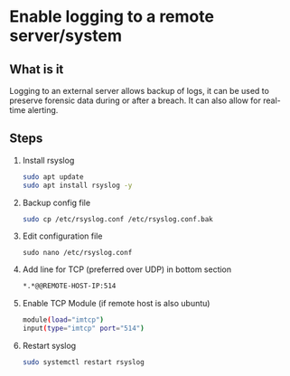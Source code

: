 # Enable logging to a remote server/system

## What is it
Logging to an external server allows backup of logs, it can be used to preserve forensic data during or after a breach. It can also allow for real-time alerting.

## Steps
1. Install rsyslog 

    ```bash 
    sudo apt update
    sudo apt install rsyslog -y
    ```

2. Backup config file
    
    ```bash 
    sudo cp /etc/rsyslog.conf /etc/rsyslog.conf.bak
    ```

3. Edit configuration file 

    ```
    sudo nano /etc/rsyslog.conf
    ```

4. Add line for TCP (preferred over UDP) in bottom section

    ```bash
    *.*@@REMOTE-HOST-IP:514
    ```

5. Enable TCP Module (if remote host is also ubuntu)

    ```bash 
    module(load="imtcp")
    input(type="imtcp" port="514")
    ```

6. Restart syslog

    ```bash 
    sudo systemctl restart rsyslog

